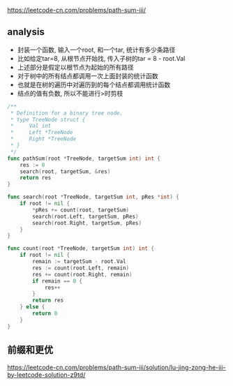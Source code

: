 https://leetcode-cn.com/problems/path-sum-iii/

## analysis
- 封装一个函数, 输入一个root, 和一个tar, 统计有多少条路径
- 比如给定tar=8, 从根节点开始找, 传入子树的tar = 8 - root.Val
- 上述部分是假定以根节点为起始的所有路径
- 对于树中的所有结点都调用一次上面封装的统计函数
- 也就是在树的遍历中对遍历到的每个结点都调用统计函数
- 结点的值有负数, 所以不能进行>时剪枝
```go
/**
 * Definition for a binary tree node.
 * type TreeNode struct {
 *     Val int
 *     Left *TreeNode
 *     Right *TreeNode
 * }
 */
func pathSum(root *TreeNode, targetSum int) int {
    res := 0
    search(root, targetSum, &res)
    return res
}

func search(root *TreeNode, targetSum int, pRes *int) {
    if root != nil {
        *pRes += count(root, targetSum)
        search(root.Left, targetSum, pRes)
        search(root.Right, targetSum, pRes)
    }
}

func count(root *TreeNode, targetSum int) int {
    if root != nil {
        remain := targetSum - root.Val
        res := count(root.Left, remain)
        res += count(root.Right, remain)
        if remain == 0 {
            res++
        }
        return res
    } else {
        return 0
    }
}
```

## 前缀和更优
https://leetcode-cn.com/problems/path-sum-iii/solution/lu-jing-zong-he-iii-by-leetcode-solution-z9td/